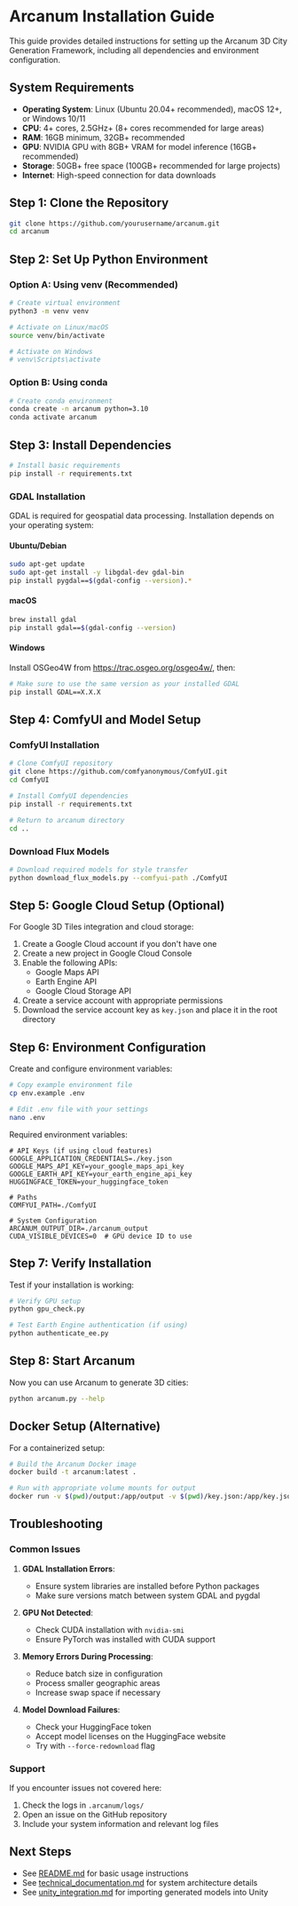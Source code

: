 # Arcanum Installation Guide

This guide provides detailed instructions for setting up the Arcanum 3D City Generation Framework, including all dependencies and environment configuration.

## System Requirements

- **Operating System**: Linux (Ubuntu 20.04+ recommended), macOS 12+, or Windows 10/11
- **CPU**: 4+ cores, 2.5GHz+ (8+ cores recommended for large areas)
- **RAM**: 16GB minimum, 32GB+ recommended
- **GPU**: NVIDIA GPU with 8GB+ VRAM for model inference (16GB+ recommended)
- **Storage**: 50GB+ free space (100GB+ recommended for large projects)
- **Internet**: High-speed connection for data downloads

## Step 1: Clone the Repository

```bash
git clone https://github.com/yourusername/arcanum.git
cd arcanum
```

## Step 2: Set Up Python Environment

### Option A: Using venv (Recommended)

```bash
# Create virtual environment
python3 -m venv venv

# Activate on Linux/macOS
source venv/bin/activate

# Activate on Windows
# venv\Scripts\activate
```

### Option B: Using conda

```bash
# Create conda environment
conda create -n arcanum python=3.10
conda activate arcanum
```

## Step 3: Install Dependencies

```bash
# Install basic requirements
pip install -r requirements.txt
```

### GDAL Installation

GDAL is required for geospatial data processing. Installation depends on your operating system:

#### Ubuntu/Debian

```bash
sudo apt-get update
sudo apt-get install -y libgdal-dev gdal-bin
pip install pygdal==$(gdal-config --version).*
```

#### macOS

```bash
brew install gdal
pip install gdal==$(gdal-config --version)
```

#### Windows

Install OSGeo4W from https://trac.osgeo.org/osgeo4w/, then:

```bash
# Make sure to use the same version as your installed GDAL
pip install GDAL==X.X.X
```

## Step 4: ComfyUI and Model Setup

### ComfyUI Installation

```bash
# Clone ComfyUI repository
git clone https://github.com/comfyanonymous/ComfyUI.git
cd ComfyUI

# Install ComfyUI dependencies
pip install -r requirements.txt

# Return to arcanum directory
cd ..
```

### Download Flux Models

```bash
# Download required models for style transfer
python download_flux_models.py --comfyui-path ./ComfyUI
```

## Step 5: Google Cloud Setup (Optional)

For Google 3D Tiles integration and cloud storage:

1. Create a Google Cloud account if you don't have one
2. Create a new project in Google Cloud Console
3. Enable the following APIs:
   - Google Maps API
   - Earth Engine API
   - Google Cloud Storage API
4. Create a service account with appropriate permissions
5. Download the service account key as `key.json` and place it in the root directory

## Step 6: Environment Configuration

Create and configure environment variables:

```bash
# Copy example environment file
cp env.example .env

# Edit .env file with your settings
nano .env
```

Required environment variables:

```
# API Keys (if using cloud features)
GOOGLE_APPLICATION_CREDENTIALS=./key.json
GOOGLE_MAPS_API_KEY=your_google_maps_api_key
GOOGLE_EARTH_API_KEY=your_earth_engine_api_key
HUGGINGFACE_TOKEN=your_huggingface_token

# Paths
COMFYUI_PATH=./ComfyUI

# System Configuration
ARCANUM_OUTPUT_DIR=./arcanum_output
CUDA_VISIBLE_DEVICES=0  # GPU device ID to use
```

## Step 7: Verify Installation

Test if your installation is working:

```bash
# Verify GPU setup
python gpu_check.py

# Test Earth Engine authentication (if using)
python authenticate_ee.py
```

## Step 8: Start Arcanum

Now you can use Arcanum to generate 3D cities:

```bash
python arcanum.py --help
```

## Docker Setup (Alternative)

For a containerized setup:

```bash
# Build the Arcanum Docker image
docker build -t arcanum:latest .

# Run with appropriate volume mounts for output
docker run -v $(pwd)/output:/app/output -v $(pwd)/key.json:/app/key.json arcanum:latest
```

## Troubleshooting

### Common Issues

1. **GDAL Installation Errors**:
   - Ensure system libraries are installed before Python packages
   - Make sure versions match between system GDAL and pygdal

2. **GPU Not Detected**:
   - Check CUDA installation with `nvidia-smi`
   - Ensure PyTorch was installed with CUDA support

3. **Memory Errors During Processing**:
   - Reduce batch size in configuration
   - Process smaller geographic areas
   - Increase swap space if necessary

4. **Model Download Failures**:
   - Check your HuggingFace token
   - Accept model licenses on the HuggingFace website
   - Try with `--force-redownload` flag

### Support

If you encounter issues not covered here:

1. Check the logs in `.arcanum/logs/`
2. Open an issue on the GitHub repository
3. Include your system information and relevant log files

## Next Steps

- See [README.md](README.md) for basic usage instructions
- See [technical_documentation.md](technical_documentation.md) for system architecture details
- See [unity_integration.md](unity_integration.md) for importing generated models into Unity